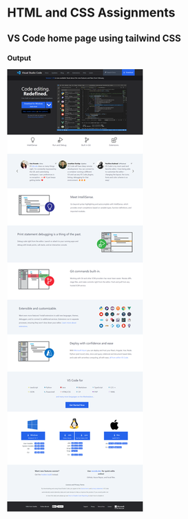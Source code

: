 # HTML and CSS Assignments #

## VS Code home page using tailwind CSS ##

### Output ###

![output](./output.png)
